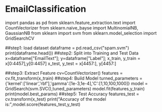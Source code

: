 # EmailClassification
import pandas as pd
from sklearn.feature_extraction.text import CountVectorizer
from sklearn.naive_bayse import MultinomialNB, GaussianNB
from sklearn import svm
from sklearn.model_selection import GridSearchCV

##step1: load dataset
dataframe = pd.read_csv("spam.svm")
print(dataframe.head())
##step2: Split into Training and Test Data
x=dataframe["EmailText"];
y=dataframe["Label"];
x_train, y_train = x[0:4457],y[0:4457]
x_test, y_test = x[4457:], y[4457:]

##step3: Extract Feature
cv=CountVectorizer()
features = cv.fit_transform(x_train)
##step4: Build Model
turned_parameters = {'kernel':['linear','rbf'],'gamma':[1e-3,1e-4],'C':[1,10,100,1000]}
model = GridSearch(svm.SVC(),tuned_parameters)
model.fit(features,y_train)
print(model.best_params)
##step5: Test Accuracy
features_test = cv.transform(x_test)
print("Accuracy of the model is:",model.score(features_test,y_test)
